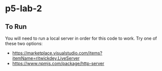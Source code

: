 # p5-lab-2

## To Run

You will need to run a local server in order for this code to work. Try one of these two options: 
- https://marketplace.visualstudio.com/items?itemName=ritwickdey.LiveServer
- https://www.npmjs.com/package/http-server
